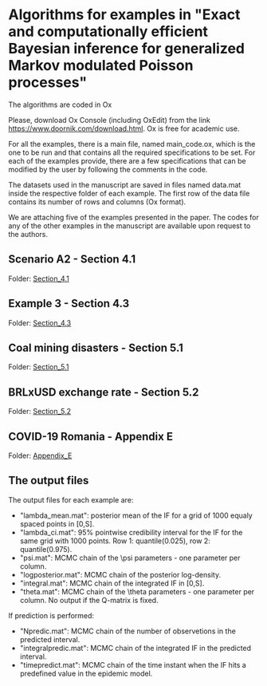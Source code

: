 # Algorithms for examples in "Exact and computationally efficient Bayesian inference for generalized Markov modulated Poisson processes"

The algorithms are coded in Ox

Please, download Ox Console (including OxEdit) from the link https://www.doornik.com/download.html.
Ox is free for academic use.

For all the examples, there is a main file, named main_code.ox, which is the one to be run and that contains all the required specifications to be set. For each of the examples provide, there are a few specifications that can be modified by the user by following the comments in the code.

The datasets used in the manuscript are saved in files named data.mat inside the respective folder of each example.
The first row of the data file contains its number of rows and columns (Ox format).

We are attaching five of the examples presented in the paper. The codes for any of the other examples in the manuscript are available upon request to the authors.


## Scenario A2 - Section 4.1

Folder: [Section_4.1](https://github.com/liviadutra/bayesian-inference-for-gmmpp/tree/main/Section_4.1)


## Example 3 - Section 4.3

Folder: [Section_4.3](https://github.com/liviadutra/bayesian-inference-for-gmmpp/tree/main/Section_4.3)


## Coal mining disasters - Section 5.1

Folder: [Section_5.1](https://github.com/liviadutra/bayesian-inference-for-gmmpp/tree/main/Section_5.1)


## BRLxUSD exchange rate - Section 5.2

Folder: [Section_5.2](https://github.com/liviadutra/bayesian-inference-for-gmmpp/tree/main/Section_5.2)


## COVID-19 Romania - Appendix E

Folder: [Appendix_E](https://github.com/liviadutra/bayesian-inference-for-gmmpp/tree/main/Appendix_E)


## The output files

The output files for each example are:

- "lambda_mean.mat": posterior mean of the IF for a grid of 1000 equaly spaced points in \[0,S\].
- "lambda_ci.mat": 95% pointwise credibility interval for the IF for the same grid with 1000 points. Row 1: quantile(0.025), row 2: quantile(0.975).
- "psi.mat": MCMC chain of the \psi parameters - one parameter per column.
- "logposterior.mat": MCMC chain of the posterior log-density.
- "integral.mat": MCMC chain of the integrated IF in \[0,S\].
- "theta.mat": MCMC chain of the \theta parameters - one parameter per column. No output if the Q-matrix is fixed.

If prediction is performed:

- "Npredic.mat": MCMC chain of the number of observetions in the predicted interval.
- "integralpredic.mat": MCMC chain of the integrated IF in the predicted interval.
- "timepredict.mat": MCMC chain of the time instant when the IF hits a predefined value in the epidemic model.
